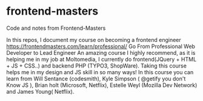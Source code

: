 # frontend-masters
Code and notes from Frontend-Masters

In this repos, I document my course on becoming a frontend engineer
https://frontendmasters.com/learn/professional/
Go From Professional Web Developer to Lead Engineer
An amazing course I highly recommend, as it is helping me in my job at Moltomedia, I currently do frontend(JQuery + HTML + JS + CSS..) and backend PHP (TYPO3, ShopWare).
Taking this course helps me in my design and JS skill in so many ways!
In this course you can learn from Will Sentance (codesmith), Kyle Simpson ( @getify you don't Know JS ), 
Brian holt (Microsoft, Netflix), Estelle Weyl (Mozilla Dev Network)
and James Young( Netflix).
